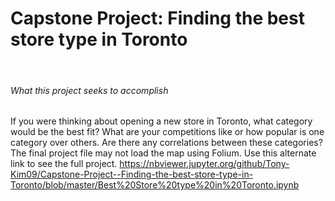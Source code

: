 # Capstone Project: Finding the best store type in Toronto
</br>

###### What this project seeks to accomplish
If you were thinking about opening a new store in Toronto, what category would be the best fit? What are your competitions like or how popular is one category over others. Are there any correlations between these categories? 
The final project file may not load the map using Folium. Use this alternate link to see the full project.
https://nbviewer.jupyter.org/github/Tony-Kim09/Capstone-Project--Finding-the-best-store-type-in-Toronto/blob/master/Best%20Store%20type%20in%20Toronto.ipynb
